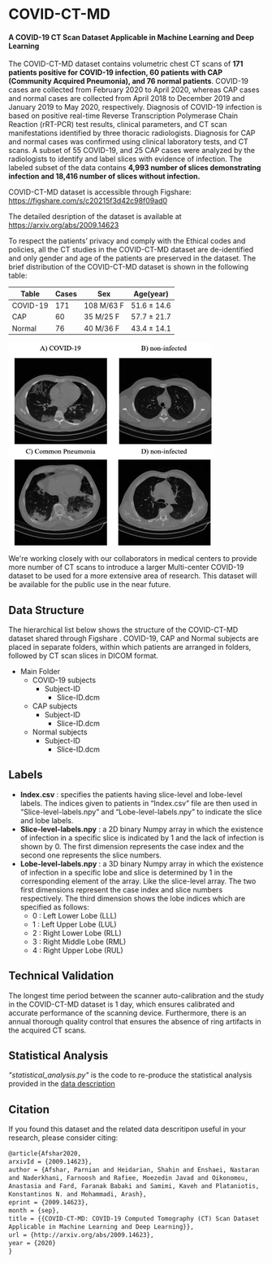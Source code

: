 # COVID-CT-MD
<h4>A COVID-19 CT Scan Dataset Applicable in Machine Learning and Deep Learning</h4>

The COVID-CT-MD dataset contains volumetric chest CT scans of <b>171 patients positive for COVID-19 infection, 60 patients with CAP (Community Acquired Pneumonia), and 76 normal patients</b>. COVID-19 cases are collected from February 2020 to April 2020, whereas CAP cases and normal cases are collected from April 2018 to December 2019 and January 2019 to May 2020, respectively. Diagnosis of COVID-19 infection is based on positive real-time Reverse Transcription Polymerase Chain Reaction (rRT-PCR) test results, clinical parameters, and CT scan manifestations identified by three thoracic radiologists. Diagnosis for CAP and normal cases was confirmed using clinical laboratory tests, and CT scans. A subset of 55 COVID-19, and 25 CAP cases were analyzed by the radiologists to identify and label slices with evidence of infection. The labeled subset of the data contains <b>4,993 number of slices demonstrating infection and 18,416 number of slices without infection.</b>

COVID-CT-MD dataset is accessible through Figshare: <a href="https://figshare.com/s/c20215f3d42c98f09ad0">https://figshare.com/s/c20215f3d42c98f09ad0</a>

The detailed desription of the dataset is available at <a href="https://arxiv.org/abs/2009.14623">https://arxiv.org/abs/2009.14623</a>

To respect the patients’ privacy and comply with the Ethical codes and policies, all the CT studies in the COVID-CT-MD dataset are de-identified and only gender and age of the patients are preserved in the dataset. The brief distribution of the COVID-CT-MD dataset is shown in the following table:

| Table | Cases | Sex | Age(year) |
| ----- | ---------------- | ------- | --- |
| COVID-19 | 171 | 108 M/63 F | 51.6 ± 14.6 |
| CAP | 60 | 35 M/25 F | 57.7 ± 21.7 |
| Normal | 76 | 40 M/36 F | 43.4 ± 14.1 |

<img src="https://github.com/ShahinSHH/COVID-CT-MD/blob/main/Figures/slices.jpg" width="400" height="400" />

We're working closely with our collaborators in medical centers to provide more number of CT scans to introduce a larger Multi-center COVID-19 dataset to be used for a more extensive area of research. This dataset will be available for the public use in the near future.

## Data Structure
The hierarchical list below shows the structure of the COVID-CT-MD dataset shared through Figshare . COVID-19, CAP and
Normal subjects are placed in separate folders, within which patients are arranged in folders, followed by CT scan slices in DICOM format.

* Main Folder
  * COVID-19 subjects
    * Subject-ID
      * Slice-ID.dcm
  * CAP subjects
    * Subject-ID
      * Slice-ID.dcm
  * Normal subjects
    * Subject-ID
      * Slice-ID.dcm
  

## Labels
* <b>Index.csv</b> : specifies the patients having slice-level and lobe-level labels. The indices given to patients in “Index.csv” file are then used in “Slice-level-labels.npy” and “Lobe-level-labels.npy” to indicate the slice and lobe labels.
* <b>Slice-level-labels.npy</b> : a 2D binary Numpy array in which the existence of infection in a specific slice is indicated by 1 and the lack of infection is shown by 0. The first dimension represents the case index and the second one represents the slice numbers.
* <b>Lobe-level-labels.npy</b> : a 3D binary Numpy array in which the existence of infection in a specific lobe and slice is determined by 1 in the corresponding element of the array. Like the slice-level array. The two first dimensions represent the case index and slice numbers respectively. The third dimension shows the lobe indices which are specified as follows:
  * 0 : Left Lower Lobe (LLL)
  * 1 : Left Upper Lobe (LUL)
  * 2 : Right Lower Lobe (RLL)
  * 3 : Right Middle Lobe (RML)
  * 4 : Right Upper Lobe (RUL)

## Technical Validation
The longest time period between the scanner auto-calibration and the study in the COVID-CT-MD dataset is 1 day, which ensures calibrated and accurate performance of the scanning device. Furthermore, there is an annual thorough quality control that ensures the absence of ring artifacts in the acquired CT scans.

## Statistical Analysis
<i>"statistical_analysis.py"</i> is the code to re-produce the statistical analysis provided in the <a href="https://arxiv.org/abs/2009.14623">data description</a>

## Citation
If you found this dataset and the related data descritipon useful in your research, please consider citing:

```
@article{Afshar2020,
arxivId = {2009.14623},
author = {Afshar, Parnian and Heidarian, Shahin and Enshaei, Nastaran and Naderkhani, Farnoosh and Rafiee, Moezedin Javad and Oikonomou, Anastasia and Fard, Faranak Babaki and Samimi, Kaveh and Plataniotis, Konstantinos N. and Mohammadi, Arash},
eprint = {2009.14623},
month = {sep},
title = {{COVID-CT-MD: COVID-19 Computed Tomography (CT) Scan Dataset Applicable in Machine Learning and Deep Learning}},
url = {http://arxiv.org/abs/2009.14623},
year = {2020}
}
```
